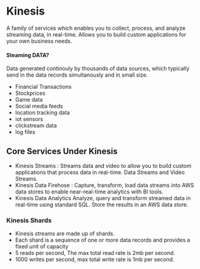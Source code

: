 # Kinesis
A family of services which enables you to collect, process, and analyze streaming data, in real-time.
Allows you to build custom applications for your own business needs.

#### Steaming DATA?
Data generated continouly by thousands of data sources, which typically send in the data records simultanously and in small size.

* Financial Transactions
* Stockprices
* Game data
* Social media feeds
* location tracking data
* iot sensors
* clickstream data
* log files


## Core Services Under Kinesis
* Kinesis Streams : Streams data and video to allow you to build custom applications that process data in real-time.
Data Streams and Video Streams.
* Kinesis Data Firehose : Capture, transform, load data streams into AWS data stores to enable near-real-time analytics with BI tools.
* Kinesis Data Analytics
Analyze, query and transform streamed data in real-time using standard SQL. Store the results in an AWS data store.

### Kinesis Shards
* Kinesis streams are made up of shards.
* Each shard is a sequence of one or more data records and provides a fixed unit of capacity
* 5 reads per second, The max total read rate is 2mb per second.
* 1000 writes per second, max total write rate is 1mb per second.

